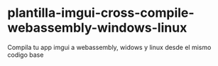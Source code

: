 # plantilla-imgui-cross-compile-webassembly-windows-linux
Compila tu app imgui a webassembly, widows y linux desde el mismo codigo base

